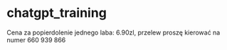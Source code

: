 # chatgpt_training

Cena za popierdolenie jednego laba: 6.90zl, przelew proszę kierować na numer 660 939 866
